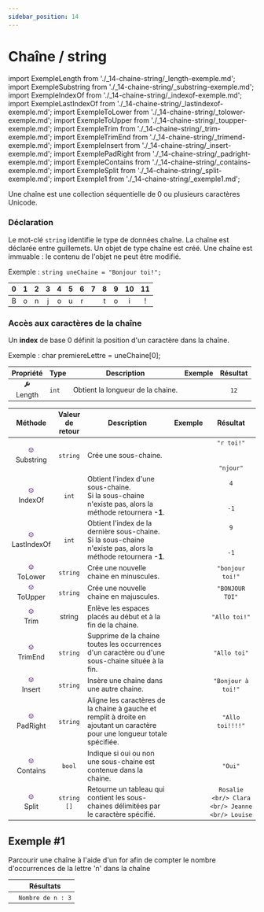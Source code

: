 ```yaml
---
sidebar_position: 14
---
```


# Chaîne / string

import ExempleLength from './_14-chaine-string/_length-exemple.md';
import ExempleSubstring from './_14-chaine-string/_substring-exemple.md';
import ExempleIndexOf from './_14-chaine-string/_indexof-exemple.md';
import ExempleLastIndexOf from './_14-chaine-string/_lastindexof-exemple.md';
import ExempleToLower from './_14-chaine-string/_tolower-exemple.md';
import ExempleToUpper from './_14-chaine-string/_toupper-exemple.md';
import ExempleTrim from './_14-chaine-string/_trim-exemple.md';
import ExempleTrimEnd from './_14-chaine-string/_trimend-exemple.md';
import ExempleInsert from './_14-chaine-string/_insert-exemple.md';
import ExemplePadRight from './_14-chaine-string/_padright-exemple.md';
import ExempleContains from './_14-chaine-string/_contains-exemple.md';
import ExempleSplit from './_14-chaine-string/_split-exemple.md';
import Exemple1 from './_14-chaine-string/_exemple1.md';

Une chaîne est une collection séquentielle de 0 ou plusieurs caractères Unicode.

### Déclaration

Le mot-clé `string` identifie le type de données chaîne. La chaîne est déclarée entre guillemets.
Un objet de type chaîne est créé.  Une chaîne est immuable : le contenu de l'objet ne peut être modifié.


Exemple : `string uneChaine = "Bonjour toi!";`

| 0 | 1 | 2 | 3 | 4 | 5 | 6 | 7 | 8 | 9 | 10 | 11 |
| :-: | :-: | :-: | :-: | :-: | :-: | :-: | :-: | :-: | :-: | :-: | :-: |
| B | o | n | j | o | u | r |  | t | o | i | ! |

### Accès aux caractères de la chaîne

Un **index** de base 0 définit la position d'un caractère dans la chaîne.

Exemple :  char premiereLettre = uneChaine[0];

| Propriété | Type | Description | Exemple | Résultat |
| :-------: | ---- | ----------- | ------- | :------: |
| ![propriété](../_00-shared/_propriete.png) <br/> Length | `int` | Obtient la longueur de la chaine. | <ExempleLength/> | `12` |

| Méthode | Valeur <br/> de <br/> retour | Description | Exemple | Résultat |
| :-----: | :--------------------------: | ----------- | ------- | :------: |
| ![méthode](../_00-shared/_methode.png) <br/> Substring | `string` | Crée une sous-chaine. | <ExempleSubstring/> | `"r toi!"` <br/> <br/> <br/> `"njour"` |
| ![méthode](../_00-shared/_methode.png) <br/> IndexOf | `int` | Obtient l'index d'une sous-chaine. <br/> Si la sous-chaine n'existe pas, alors la méthode retournera **-1**. | <ExempleIndexOf/> | `4` <br/> <br/> <br/> `-1` |
| ![méthode](../_00-shared/_methode.png) <br/> LastIndexOf | `int` | Obtient l'index de la dernière sous-chaine. <br/> Si la sous-chaine n'existe pas, alors la méthode retournera **-1**. | <ExempleLastIndexOf/> | `9` <br/> <br/> <br/> `-1` |
| ![méthode](../_00-shared/_methode.png) <br/> ToLower | `string` | Crée une nouvelle chaine en minuscules. | <ExempleToLower/> | `"bonjour toi!"`
![méthode](../_00-shared/_methode.png) <br/> ToUpper | `string` | Crée une nouvelle chaine en majuscules. | <ExempleToUpper/> | `"BONJOUR TOI"` |
| ![méthode](../_00-shared/_methode.png) <br/> Trim | string | Enlève les espaces placés au début et à la fin de la chaine. | <ExempleTrim/> | `"Allo toi!"` |
| ![méthode](../_00-shared/_methode.png) <br/> TrimEnd | `string` | Supprime de la chaine toutes les occurrences d'un caractère ou d'une sous-chaine située à la fin. | <ExempleTrimEnd/> | `"Allo toi"` |
| ![méthode](../_00-shared/_methode.png) <br/> Insert | `string` | Insère une chaine dans une autre chaine. | <ExempleInsert/> | `"Bonjour à toi!"` |
| ![méthode](../_00-shared/_methode.png) <br/> PadRight | `string` | Aligne les caractères de la  chaine à gauche et remplit à droite en ajoutant un caractère pour une longueur totale spécifiée. | <ExemplePadRight/> | `"Allo toi!!!!"` |
| ![méthode](../_00-shared/_methode.png) <br/> Contains | `bool` | Indique si oui ou non une sous-chaine est contenue dans la chaine. | <ExempleContains/> | `"Oui"` |
| ![méthode](../_00-shared/_methode.png) <br/> Split | `string []` | Retourne un tableau qui contient les sous-chaines délimitées par le caractère spécifié. | <ExempleSplit/> | `Rosalie <br/> Clara <br/> Jeanne <br/> Louise` |

## Exemple #1

Parcourir une chaîne à l'aide d'un for afin de compter le nombre d'occurrences de la lettre 'n' dans la chaîne

| | Résultats |
| - | ------- |
| <Exemple1/> | `Nombre de n : 3` |
